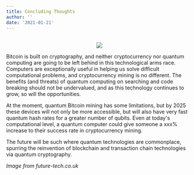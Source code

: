 ```yaml
---
title: Concluding Thoughts
author: ''
date: '2021-01-21'
---
```


<center>
</br>
<img src="https://www.future-tech.co.uk/wp-content/uploads/2020/07/Untitled-design-2new.png">
</center>


Bitcoin is built on cryptography, and neither cryptocurrency nor quantum computing are going to be left behind in this technological arms race. Computers are exceptionally useful in helping us solve difficult computational problems, and cryptocurrency mining is no different. The benefits (and threats) of quantum computing on searching and code breaking should not be undervalued, and as this technology continues to grow, so will the opportunities.

At the moment, quantum Bitcoin mining has some limitations, but by 2025 these devices will not only be more accessible, but will also have very fast quantum hash rates for a greater number of qubits. Even at today's computational level, a quantum computer could give someone a xxx% increase to their success rate in cryptocurrency mining.

The future will be such where quantum technologies are commonplace, spurring the reinvention of blockchain and transaction chain technologies via quantum cryptography.


*Image from future-tech.co.uk*